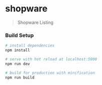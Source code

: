 # shopware

> Shopware Listing

### Build Setup

```bash
# install dependencies
npm install

# serve with hot reload at localhost:5000
npm run dev

# build for production with minification
npm run build
```
